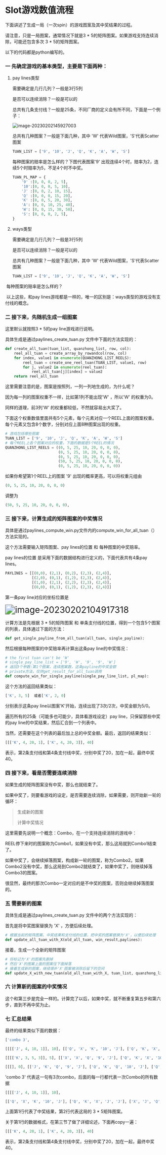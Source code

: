 # Slot游戏数值流程

下面讲述了生成一局（一次spin）的游戏图案及其中奖结果的过程。

请注意，只是一局图案，通常情况下就是3 * 5的矩阵图案。如果游戏支持连续消除，可能还包含多次 3 * 5的矩阵图案。

以下的代码都是python编写的。

### 一  先确定游戏的基本类型，主要是下面两种：

1. pay lines类型

   需要确定是几行几列？一般是3行5列

   是否可以连续消除？一般是可以的

   总共有几条支付线？一般是25条，不同厂商的定义会有所不同，下面是一个例子：

   ![image-20230202145927003](D:\Typora\image-20230202145927003.png)

   总共有几种图案？一般是下面几种，其中 'W' 代表Wild图案，'S'代表Scatter图案

   ```python
   TUAN_LIST = ['9', '10', 'J', 'Q', 'K', 'A', 'W', 'S']
   ```

   每种图案的赔率是怎么样的？下图代表图案'9' 出现连续4个时，赔率为2，连续5个时赔率为5，不足4个时不中奖。

   ```python
   TUAN_PL_MAP = {
       '9' :[0, 0, 0, 2, 5],
       '10':[0, 0, 0, 5, 10],
       'J' :[0, 0, 2, 10, 15],
       'Q' :[0, 0, 0, 15, 20],
       'K' :[0, 0, 5, 20, 30],
       'A': [0, 0, 10, 25, 40],
       'W': [0, 0, 15, 30, 50],
       'S': [0, 0, 0, 2, 5],
   }
   ```

2. ways类型

   需要确定是几行几列？一般是3行5列

   是否可以连续消除？一般是可以的

   总共有几种图案？一般是下面几种，其中 'W' 代表Wild图案，'S'代表Scatter图案

   ```python
   TUAN_LIST = ['9', '10', 'J', 'Q', 'K', 'A', 'W', 'S']
   ```

​		每种图案的赔率是怎么样的？

​        以上这些，和pay lines游戏都是一样的，唯一的区别是：ways类型的游戏没有支付线的概念。

### 二  接下来，先随机生成一组图案

这里默认就按照3 * 5的pay line游戏进行说明。

具体生成是通过paylines_create_tuan.py 文件中下面的方法实现的：

```python
def create_all_tuan(tuan_list, quanzhong_list, row, col):
    reel_all_tuan = create_array_by_rowandcol(row, col)
    for index, value1 in enumerate(QUANZHONG_LIST_REELS):
        reel_tuan = create_one_reel_tuan(TUAN_LIST, value1, row)
        for j, value2 in enumerate(reel_tuan):
            reel_all_tuan[j][index] = value2
    return reel_all_tuan
```

这里需要注意的是，图案是按照列，一列一列地生成的，为什么呢？

因为每一列的图案权重不一样，比如第1列不能出现'W' ，所以'W' 的权重为0。

同样的道理，前3列'W' 的权重都较低，不然就容易出大奖了。

下面这个权重数值里面共有5个元素，每个元素对应一个REEL上面的图案权重。每个元素又包含8个数字，分别对应上面8种图案出现的权重。

```python
# 游戏包括哪些图案
TUAN_LIST = ['9', '10', 'J', 'Q', 'K', 'A', 'W', 'S']
# 每个REEL上各个图案对应的权重，下面的数据是5个REEL的情况
QUANZHONG_LIST_REELS = ((0, 5, 25, 10, 20, 0, 0, 0),
                        (0, 5, 25, 10, 20, 0, 0, 0),
                        (0, 5, 25, 10, 20, 0, 0, 0),
                        (50, 5, 25, 10, 20, 0, 0, 0),
                        (0, 5, 25, 10, 20, 0, 0, 0))
```

如果你希望第1个REEL上的图案 '9' 出现的概率更高，可以将权重元组由

```python
(0, 5, 25, 10, 20, 0, 0, 0)
```

调整为

```python
(50, 5, 25, 10, 20, 0, 0, 0),
```

### 三   接下来，计算生成的矩阵图案的中奖情况

具体是通过paylines_compute_win.py文件内的compute_win_for_all_tuan（）方法实现的。

这个方法需要输入矩阵图案、pay lines的位置 和 每种图案的中奖赔率。

pay lines的位置 是采用下面的数据结构进行定义的，下面代表共有4条pay lines。

```python
PAYLINES = [[(0,0), (2,1), (0,2), (2,3), (2,4)],
            [(2,0), (0,1), (1,2), (2,3), (2,4)],
            [(1,0), (2,1), (2,2), (2,3), (2,4)],
            [(0,0), (0,1), (1,2), (2,3), (2,4)]]
```

第一条pay line对应的坐标位置是

<img src="D:\Typora\image-20230202104917318.png" alt="image-20230202104917318" style="zoom:200%;" />

计算方法是先根据 3 * 5的矩阵图案 和 单条支付线的位置，得到一个包含5个图案的列表，具体通过下面的方法：

```python
def get_single_payline_from_all_tuan(all_tuan, single_payline):
```

然后根据每种图案的中奖赔率再计算出这条pay line的中奖情况：

```python
# the first tuan can't be 'W'
# single_pay_line_list = ['9', 'W', '9', '9', 'W']
# 返回3个参数:第1个图案，连续图案数，这条payline的中奖金额
# private方法，仅供get_result_for_all_tuan调用
def compute_win_for_single_payline(single_pay_line_list, pl_map):
```

这个方法的返回结果类似：

```python
['K', 3, 5]  或者['K', 2, 0]
```

分别表示这条pay line以图案'K'开始，连续出现了3次/2次，中奖金额为5/0。

遍历所有的25条（可能多也可能少，具体看游戏设定）pay line，只保留那些中奖的pay line的中奖结果，然后汇合到一个列表中。

当然，还需要在这个列表的最后加上总的中奖金额。最后，返回的结果类似：

```python
[[['K', 4, 20, 1], ['K', 4, 20, 3]], 40]
```

表示，第2条支付线和第4条支付线中奖，分别中奖了20，加在一起，最终中奖40。

### 四  接下来，看是否需要连续消除

如果生成的矩阵图案没有中奖，那么也就结束了。

如果中奖了，则要看游戏的设定，是否需要连续消除，如果需要，则开始新一轮的循环：

> 生成新的图案
>
> 计算中奖情况

这里需要先说明一个概念：Combo，在一个支持连续消除的游戏中：

REEL停下来时的图案称为Combo1，如果没有中奖，那么这局就到Combo1结束了。

如果中奖了，会继续掉落图案，构成新一轮的图案，称为Combo2。如果Combo2没有中奖，那么这局到Combo2就结束了，如果中奖了，则继续掉落Combo3的图案。

很显然，最终的那次Combo一定对应的是不中奖的图案，否则会继续掉落图案的。

### 五 需要新的图案

具体生成是通过paylines_create_tuan.py 文件中的两个方法实现的：

首先是将中奖图案替换为 'X' ，方便后续处理。

```python
# 根据当前的矩阵图案、中奖结果和支付线的位置，把中奖的图案替换为'X'，以便后续处理
def update_all_tuan_with_X(old_all_tuan, win_result,paylines):
```

接着，生成一个全新的矩阵图案

```python
# 将标记为'X'的图案先删掉
# 然后'X'的图案上面的图案往下面掉落
# 接着生成新的图案，继续填补'X'图案被消除后留下的空间
def update_X_with_new_tuan(old_all_tuan_with_X, tuan_list, quanzhong_list):
```

### 六  计算新的图案的中奖情况

这个和第三步是完全一样的。计算完了以后，如果中奖，就不断重复第五步和第六步，直到不再中奖为止。

### 七  汇总结果

最终的结果类似下面的数据：

```python
['combo 3', 

[[[['J', 4, 10, 1]], 10], [['Q', 'X', 'K', '10', 'J'], ['Q', 'K', 'X', 'J', 'J'], ['X', 'J', 'Q', 'X', 'K']]], 

[[[['K', 3, 5, 3]], 5], [['X', 'X', 'Q', '9', 'J'], ['Q', 'K', 'X', '10', 'J'], ['Q', 'J', 'Q', 'J', 'K']]], 

[[[], 0], [['J', 'K', 'Q', '9', 'J'], ['Q', 'K', 'Q', '10', 'J'], ['Q', 'J', 'Q', 'J', 'K']]]]
```

'combo 3' 代表这一句有3次combo，后面的每一行都代表一次Combo的所有数据

```python
[[[['J', 4, 10, 1]], 10], 

[['Q', 'X', 'K', '10', 'J'], ['Q', 'K', 'X', 'J', 'J'], ['X', 'J', 'Q', 'X', 'K']]]
```

上面第1行代表了中奖结果，第2行代表这局的 3 * 5矩阵图案。

关于第1行的数据格式，在第三节了做了详细论述，下面再copy一遍：

```python
[[['K', 4, 20, 1], ['K', 4, 20, 3]], 40]
```

表示，第2条支付线和第4条支付线中奖，分别中奖了20，加在一起，最终中奖40。
